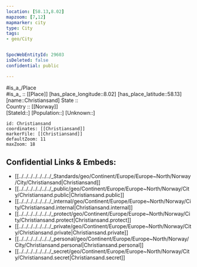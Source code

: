 ```yaml
---
location: [58.13,8.02] 
mapzoom: [7,12] 
mapmarker: city 
type: City
tags:
- geo/City


SpocWebEntityId: 29603
isDeleted: false
confidential: public

---
```

#is_a_/Place  
#is_a_ :: [[Place]] 
[has_place_longitude::8.02] 
[has_place_latitude::58.13] 
[name::Christiansand] 
State ::  
Country :: [[Norway]]  
[StateId::] 
[Population::] 
[Unknown::] 


```leaflet
id: Christiansand
coordinates: [[Christiansand]] 
markerFile: [[Christiansand]] 
defaultZoom: 11 
maxZoom: 18
```


## Confidential Links & Embeds: 
- [[../../../../../../../_Standards/geo/Continent/Europe/Europe~North/Norway/City/Christiansand|Christiansand]] 
- [[../../../../../../../_public/geo/Continent/Europe/Europe~North/Norway/City/Christiansand.public|Christiansand.public]] 
- [[../../../../../../../_internal/geo/Continent/Europe/Europe~North/Norway/City/Christiansand.internal|Christiansand.internal]] 
- [[../../../../../../../_protect/geo/Continent/Europe/Europe~North/Norway/City/Christiansand.protect|Christiansand.protect]] 
- [[../../../../../../../_private/geo/Continent/Europe/Europe~North/Norway/City/Christiansand.private|Christiansand.private]] 
- [[../../../../../../../_personal/geo/Continent/Europe/Europe~North/Norway/City/Christiansand.personal|Christiansand.personal]] 
- [[../../../../../../../_secret/geo/Continent/Europe/Europe~North/Norway/City/Christiansand.secret|Christiansand.secret]] 
